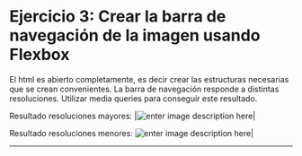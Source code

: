 # Ejercicio 3: Crear la barra de navegación de la imagen usando Flexbox

El html es abierto completamente, es decir crear las estructuras necesarias que se crean convenientes. La barra de navegación responde a distintas resoluciones. Utilizar media queries para conseguir este resultado. 

Resultado resoluciones mayores:
|![enter image description here](https://placehold.co/400x50)|
 
Resultado resoluciones menores:
![enter image description here](https://placehold.co/300x500)|

----
